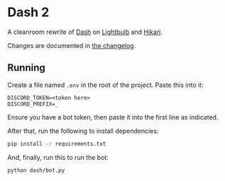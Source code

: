 # Dash 2

A cleanroom rewrite of [Dash](https://github.com/tomodachi94/dash) on [Lightbulb](https://github.com/tandemdude/hikari-lightbulb) and [Hikari](https://github.com/hikari-py/hikari).

Changes are documented in [the changelog](CHANGELOG.md).

## Running

Create a file named `.env` in the root of the project.
Paste this into it:

```env
DISCORD_TOKEN=<token here>
DISCORD_PREFIX=_
```

Ensure you have a bot token, then paste it into the first line as indicated.

After that, run the following to install dependencies:

```bash
pip install -r requirements.txt
```

And, finally, run this to run the bot:

```bash
python dash/bot.py
```

